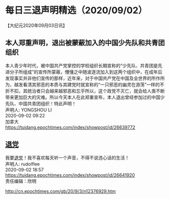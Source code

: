 # 每日三退声明精选（2020/09/02）
  
  
【大纪元2020年09月03日讯】  
## 本人郑重声明，退出被蒙蔽加入的中国少先队和共青团组织  
本人青少年时代，被中国共产党掌控的学校组织长期宣称的“少先队、共青团是先进分子所组成”的宣传所蒙蔽，懵懂之中随波逐流加入到这两个组织中，在成年后发现事实并非他们宣传的那样，近年来，对于中国共产党在中国及全世界的所作所为，越发看清其邪恶的本质与其建党时就宣称的“一只邪恶的幽灵在游荡”一样的不折不扣，其统治者只会越来越邪恶和忘乎所以，这个政党不灭亡，就会给人类不断带来更加巨大的灾难。所以今天本人在此郑重宣布，本人退出曾经参加过的中国少先队、中国共青团组织！特此声明！  
声明人: YONGSHOU LI  
2020-09-02 09:22  
加拿大  
https://tuidang.epochtimes.com/index/showpost/id/26639772  
## <a href="http://cn.epochtimes.com/gb/tag/%E9%80%80%E5%85%9A.html">退党</a>  
我要<a href="http://cn.epochtimes.com/gb/tag/%E9%80%80%E5%85%9A.html">退党</a>！我不喜欢每天听一个声音，不得不说违心话的生活！  
声明人: rudolflee  
2020-09-02 18:57  
https://tuidang.epochtimes.com/index/showpost/id/26641920  
责任编辑：欣明  
  
  
  
http://cn.epochtimes.com/gb/20/9/3/n12376929.htm
